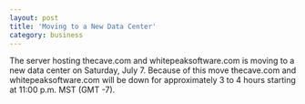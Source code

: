 ```yaml
---
layout: post
title: 'Moving to a New Data Center'
category: business
---
```


The server hosting thecave.com and whitepeaksoftware.com is moving to a new data center on Saturday, July 7.  Because of this move thecave.com and whitepeaksoftware.com will be down for approximately 3 to 4 hours starting at 11:00 p.m. MST (GMT -7).
